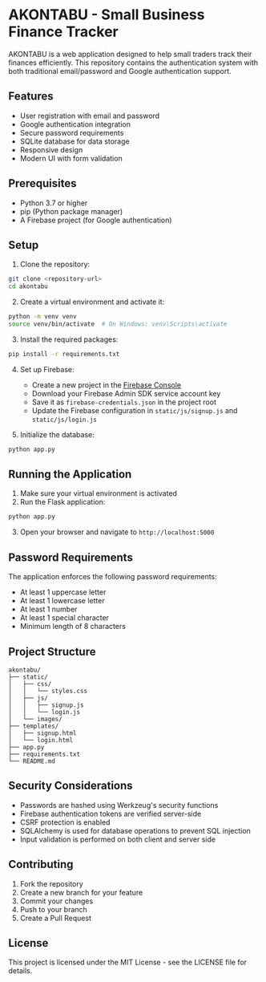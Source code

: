 # AKONTABU - Small Business Finance Tracker

AKONTABU is a web application designed to help small traders track their finances efficiently. This repository contains the authentication system with both traditional email/password and Google authentication support.

## Features

- User registration with email and password
- Google authentication integration
- Secure password requirements
- SQLite database for data storage
- Responsive design
- Modern UI with form validation

## Prerequisites

- Python 3.7 or higher
- pip (Python package manager)
- A Firebase project (for Google authentication)

## Setup

1. Clone the repository:
```bash
git clone <repository-url>
cd akontabu
```

2. Create a virtual environment and activate it:
```bash
python -m venv venv
source venv/bin/activate  # On Windows: venv\Scripts\activate
```

3. Install the required packages:
```bash
pip install -r requirements.txt
```

4. Set up Firebase:
   - Create a new project in the [Firebase Console](https://console.firebase.google.com)
   - Download your Firebase Admin SDK service account key
   - Save it as `firebase-credentials.json` in the project root
   - Update the Firebase configuration in `static/js/signup.js` and `static/js/login.js`

5. Initialize the database:
```bash
python app.py
```

## Running the Application

1. Make sure your virtual environment is activated
2. Run the Flask application:
```bash
python app.py
```
3. Open your browser and navigate to `http://localhost:5000`

## Password Requirements

The application enforces the following password requirements:
- At least 1 uppercase letter
- At least 1 lowercase letter
- At least 1 number
- At least 1 special character
- Minimum length of 8 characters

## Project Structure

```
akontabu/
├── static/
│   ├── css/
│   │   └── styles.css
│   ├── js/
│   │   ├── signup.js
│   │   └── login.js
│   └── images/
├── templates/
│   ├── signup.html
│   └── login.html
├── app.py
├── requirements.txt
└── README.md
```

## Security Considerations

- Passwords are hashed using Werkzeug's security functions
- Firebase authentication tokens are verified server-side
- CSRF protection is enabled
- SQLAlchemy is used for database operations to prevent SQL injection
- Input validation is performed on both client and server side

## Contributing

1. Fork the repository
2. Create a new branch for your feature
3. Commit your changes
4. Push to your branch
5. Create a Pull Request

## License

This project is licensed under the MIT License - see the LICENSE file for details. 
